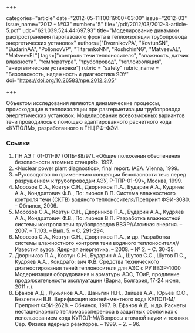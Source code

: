 +++

categories="article"
date="2012-05-11T00:19:00+03:00"
issue="2012-03"
issue_name="2012 - №03"
number="5"
file="/pdf/2012/03/2012-3-article-5.pdf"
udc="621.039.524.44:697.93"
title="Моделирование динамики распространения парогазового фронта в теплоизоляции трубопровода энергетических установок"
authors=["DvornikovPA", "KovtunSN", "BudarinAA", "PolionovVP", "TitarenkoNN", "RoshchinNG", "MatveevAL", "MatveevEL"]
tags=["контроль течи теплоносителя", "влажность, датчик влажности", "температура", "трубопровод", "теплоизоляция", "энергетические установки"]
rubric = "safety"
rubric_name = "Безопасность, надежность и диагностика ЯЭУ"
doi="https://doi.org/10.26583/npe.2012.3.05"

+++

Объектом исследования являются динамические процессы, происходящие в теплоизоляции при разгерметизации трубопровода энергетических установок. Моделирование всевозможных вариантов течи проводилось с помощью адаптированного расчетного кода «КУПОЛМ», разработанного в ГНЦ РФ-ФЭИ.

### Ссылки

1. ПН АЭ Г 01-011-97 (ОПБ-88/97). «Общие положения обеспечения безопасности атомных станций». 1997. 
2. «Nuclear power plant diagnostics», final report. IAEA. Vienna, 1999. 
3. «Руководство по применению концепции безопасности течь перед разрушением к трубопроводам АЭУ, Р-ТПР-01-99», Москва, 1999. 
4. Морозов С.А., Ковтун С.Н., Дворников П.А., Бударин А.А., Кудряев А.А., Кондратович Ф.В., По: лионов В.П. Система влажностного контроля течи (СКТВ) водяного теплоносителя/Препринт ФЭИ-3080. – Обнинск, 2006. 
5. Морозов С.А., Ковтун С.Н., Дворников П.А., Бударин А.А., Кудряев А.А., Кондратович Ф.В., По: лионов В.П. Разработка влажностной системы контроля течи трубопроводов ВВЭР//Атомная энергия. – 2007. – Т.103. – Вып. 5. – С. 291-294. 
6. Морозов С.А., Ковтун С.Н., Дворников П.А., и др. Разработка системы влажностного контроля течи водяного теплоносителя//Известия вузов. Ядерная энергетика. – 2008. – № 2. – С. 30-35. 
7. Дворников П.А., Ковтун С.Н., Бударин А.А., Шутов С.С., Шутов П.С., Кудряев А.А., Кондрато: вич Ф.В. Средства технического диагностирования течей теплоносителя для АЭС с РУ ВВЭР-1000 Модернизация оборудования и арматуры АЭС, ТОиР, продление продолжительности эксплуатации (Варна, Болгария, 17-24 июня, 2011 г.). 
8. Ефанов А.Д., Лукьянов А.А., Шаньгин Н.Н., Зайцев А.А., Юрьев Ю.С., Безлепкин В.В. Верификация контейнментного кода КУПОЛ-М/Препринт ФЭИ-2628. – Обнинск, 1997. 9. Ефанов А.Д. и др. Расчеты нестационарного тепломассопереноса в защитных оболочках с использованием кода КУПОЛ-М//Вопросы атомной науки и техники. Сер. Физика ядерных реакторов. – 1999. – 2. – 96.